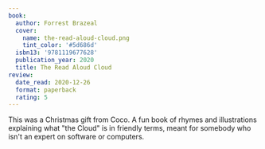 ```yaml
---
book:
  author: Forrest Brazeal
  cover:
    name: the-read-aloud-cloud.png
    tint_color: '#5d686d'
  isbn13: '9781119677628'
  publication_year: 2020
  title: The Read Aloud Cloud
review:
  date_read: 2020-12-26
  format: paperback
  rating: 5
---
```


This was a Christmas gift from Coco.
A fun book of rhymes and illustrations explaining what "the Cloud" is in friendly terms, meant for somebody who isn't an expert on software or computers.